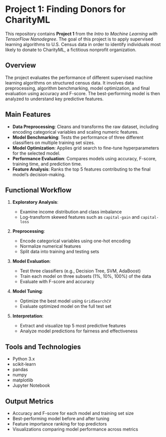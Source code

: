 # Project 1: Finding Donors for CharityML

This repository contains **Project 1** from the *Intro to Machine Learning with TensorFlow Nanodegree*. The goal of this project is to apply supervised learning algorithms to U.S. Census data in order to identify individuals most likely to donate to CharityML, a fictitious nonprofit organization.

## Overview

The project evaluates the performance of different supervised machine learning algorithms on structured census data. It involves data preprocessing, algorithm benchmarking, model optimization, and final evaluation using accuracy and F-score. The best-performing model is then analyzed to understand key predictive features.

## Main Features

* **Data Preprocessing**: Cleans and transforms the raw dataset, including encoding categorical variables and scaling numeric features.
* **Model Benchmarking**: Tests the performance of three different classifiers on multiple training set sizes.
* **Model Optimization**: Applies grid search to fine-tune hyperparameters for the selected model.
* **Performance Evaluation**: Compares models using accuracy, F-score, training time, and prediction time.
* **Feature Analysis**: Ranks the top 5 features contributing to the final model’s decision-making.

## Functional Workflow

1. **Exploratory Analysis**:

   * Examine income distribution and class imbalance
   * Log-transform skewed features such as `capital-gain` and `capital-loss`

2. **Preprocessing**:

   * Encode categorical variables using one-hot encoding
   * Normalize numerical features
   * Split data into training and testing sets

3. **Model Evaluation**:

   * Test three classifiers (e.g., Decision Tree, SVM, AdaBoost)
   * Train each model on three subsets (1%, 10%, 100%) of the data
   * Evaluate with F-score and accuracy

4. **Model Tuning**:

   * Optimize the best model using `GridSearchCV`
   * Evaluate optimized model on the full test set

5. **Interpretation**:

   * Extract and visualize top 5 most predictive features
   * Analyze model predictions for fairness and effectiveness

## Tools and Technologies

* Python 3.x
* scikit-learn
* pandas
* numpy
* matplotlib
* Jupyter Notebook

## Output Metrics

* Accuracy and F-score for each model and training set size
* Best-performing model before and after tuning
* Feature importance ranking for top predictors
* Visualizations comparing model performance across metrics
